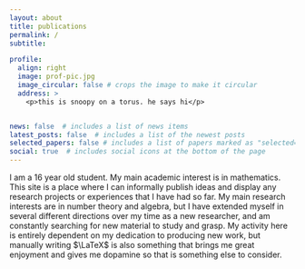 ```yaml
---
layout: about
title: publications
permalink: /
subtitle: 

profile:
  align: right
  image: prof-pic.jpg
  image_circular: false # crops the image to make it circular
  address: >
    <p>this is snoopy on a torus. he says hi</p>


news: false  # includes a list of news items
latest_posts: false  # includes a list of the newest posts
selected_papers: false # includes a list of papers marked as "selected={true}"
social: true  # includes social icons at the bottom of the page
---
```


I am a 16 year old student. My main academic interest is in mathematics. This site is a place where I can informally publish ideas and display any research projects or experiences that I have had so far. My main research interests are in number theory and algebra, but I have extended myself in several different directions over my time as a new researcher, and am constantly searching for new material to study and grasp. My activity here is entirely dependent on my dedication to producing new work, but manually writing $\LaTeX$ is also something that brings me great enjoyment and gives me dopamine so that is something else to consider.
